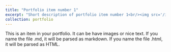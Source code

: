 ```yaml
---
title: "Portfolio item number 1"
excerpt: "Short description of portfolio item number 1<br/><img src='/images/WhatsApp Image 2025-06-07 at 12.42.20.png'>"
collection: portfolio
---
```


This is an item in your portfolio. It can be have images or nice text. If you name the file .md, it will be parsed as markdown. If you name the file .html, it will be parsed as HTML. 
